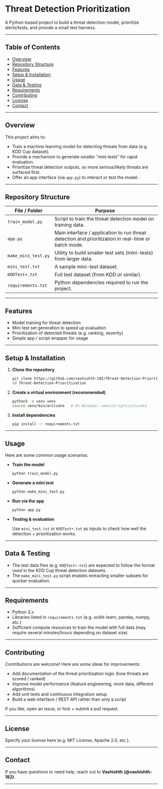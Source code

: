 # Threat Detection Prioritization

A Python-based project to build a threat detection model, prioritize alerts/tests, and provide a small test harness.

---

## Table of Contents

- [Overview](#overview)
- [Repository Structure](#repository-structure)
- [Features](#features)
- [Setup & Installation](#setup--installation)
- [Usage](#usage)
- [Data & Testing](#data--testing)
- [Requirements](#requirements)
- [Contributing](#contributing)
- [License](#license)
- [Contact](#contact)

---

## Overview

This project aims to:

- Train a machine learning model for detecting threats from data (e.g. KDD Cup dataset).
- Provide a mechanism to generate smaller “mini tests” for rapid evaluation.
- Prioritize threat detection outputs, so more serious/likely threats are surfaced first.
- Offer an app interface (via `app.py`) to interact or test the model.

---

## Repository Structure

| File / Folder       | Purpose                                                                                             |
| ------------------- | --------------------------------------------------------------------------------------------------- |
| `train_model.py`    | Script to train the threat detection model on training data.                                        |
| `app.py`            | Main interface / application to run threat detection and prioritization in real-time or batch mode. |
| `make_mini_test.py` | Utility to build smaller test sets (mini-tests) from larger data.                                   |
| `mini_test.txt`     | A sample mini-test dataset.                                                                         |
| `KDDTest+.txt`      | Full test dataset (from KDD or similar).                                                            |
| `requirements.txt`  | Python dependencies required to run the project.                                                    |

---

## Features

- Model training for threat detection
- Mini test set generation to speed up evaluation
- Prioritization of detected threats (e.g. ranking, severity)
- Simple app / script wrapper for usage

---

## Setup & Installation

1. **Clone the repository**

   ```bash
   git clone https://github.com/vashishth-182/Threat-Detection-Prioritization.git
   cd Threat-Detection-Prioritization
   ```

2. **Create a virtual environment (recommended)**

   ```bash
   python3 -m venv venv
   source venv/bin/activate   # On Windows: venv\Scripts\activate
   ```

3. **Install dependencies**

   ```bash
   pip install -r requirements.txt
   ```

---

## Usage

Here are some common usage scenarios.

- **Train the model**

  ```bash
  python train_model.py
  ```

- **Generate a mini test**

  ```bash
  python make_mini_test.py
  ```

- **Run via the app**

  ```bash
  python app.py
  ```

- **Testing & evaluation**

  Use `mini_test.txt` or `KDDTest+.txt` as inputs to check how well the detection + prioritization works.

---

## Data & Testing

- The test data files (e.g. `KDDTest+.txt`) are expected to follow the format used in the KDD Cup threat detection datasets.
- The `make_mini_test.py` script enables extracting smaller subsets for quicker evaluation.

---

## Requirements

- Python 3.x
- Libraries listed in `requirements.txt` (e.g. scikit-learn, pandas, numpy, etc.)
- Sufficient compute resources to train the model with full data (may require several minutes/hours depending on dataset size)

---

## Contributing

Contributions are welcome! Here are some ideas for improvements:

- Add documentation of the threat prioritization logic (how threats are scored / ranked)
- Improve model performance (feature engineering, more data, different algorithms)
- Add unit tests and continuous integration setup
- Build a web interface / REST API rather than only a script

If you like, open an issue, or fork + submit a pull request.

---

## License

Specify your license here (e.g. MIT License, Apache 2.0, etc.).

---

## Contact

If you have questions or need help, reach out to **Vashishth (@vashishth-182)**.

---
